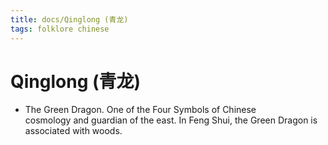 ```yaml
---
title: docs/Qinglong (青龙)
tags: folklore chinese
---
```


# Qinglong (青龙)
- The Green Dragon. One of the Four Symbols of Chinese  
	cosmology and guardian of the east. In Feng Shui, the Green Dragon is  
	associated with woods.